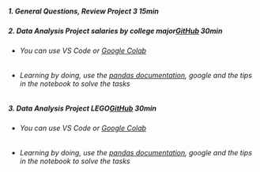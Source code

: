 ##### 1. General Questions, Review Project 3 15min
##### 2. Data Analysis Project salaries by college major[GitHub](https://github.com/GermanPaul12/STADS-Python-Course/tree/main/Project%208%20Data%20Analysis/Salaries%20by%20college%20major) 30min
   - ###### You can use VS Code or [Google Colab](https://colab.research.google.com/)
   - ###### Learning by doing, use the [pandas documentation](https://pandas.pydata.org/docs/), google and the tips in the notebook to solve the tasks
##### 3. Data Analysis Project LEGO[GitHub](https://github.com/GermanPaul12/STADS-Python-Course/tree/main/Project%208%20Data%20Analysis/LEGO/Start_LEGO_Notebook_and_Data) 30min
   - ###### You can use VS Code or [Google Colab](https://colab.research.google.com/)
   - ###### Learning by doing, use the [pandas documentation](https://pandas.pydata.org/docs/), google and the tips in the notebook to solve the tasks
